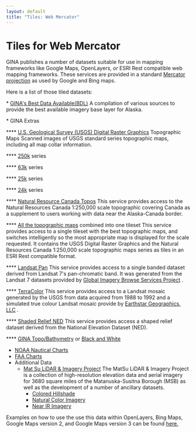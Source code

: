 ```yaml
---
layout: default
title: "Tiles: Web Mercator"
---
```


Tiles for Web Mercator
======================

GINA publishes a number of datasets suitable for use in mapping frameworks like Google Maps, OpenLayers, or ESRI Rest compatible web mapping frameworks. These services are provided in a standard [Mercator projection](http://en.wikipedia.org/wiki/Mercator_projection) as used by Google and Bing maps.

Here is a list of those tiled datasets:

\* [GINA's Best Data Available(BDL)](web_bdl.html)
A compilation of various sources to provide the best available imagery base layer for Alaska.

\* GINA Extras

**** [U.S. Geological Survey (USGS) Digital Raster Graphics](http://topomaps.usgs.gov/drg/) Topographic Maps
Scanned images of USGS standard series topographic maps, including all map collar information.

**** [250k](web_250k_drg.html) series

**** [63k](web_63k_drg.html) series

**** [25k](web_25k_drg.html) series

**** [24k](web_24k_drg.html) series

**** [Natural Resource Canada Topos](web_nrcan_topo.html)
This service provides access to the Natural Resources Canada 1:250,000 scale topographic covering Canada as a supplement to users working with data near the Alaska-Canada border.

**** [All the topographic maps](web_drg.html) combined into one tileset
This service provides access to a single tileset with the best topographic maps, and switches intelligently so the most appropriate map is displayed for the scale requested. It contains the USGS Digital Raster Graphics and the Natural Resources Canada 1:250,000 scale topographic maps series as tiles in an ESRI Rest compatible format.

**** [Landsat Pan](web_landsat_pan.html)
This service provides access to a single banded dataset derived from Landsat 7's pan-chromatic band. It was generated from the Landsat 7 datasets provided by [Global Imagery Browse Services Project](https://wiki.earthdata.nasa.gov/display/GIBS) .

**** [TerraColor](web_terracolor.html)
This service provides access to a Landsat mosaic generated by the USGS from data acquired from 1988 to 1992 and a simulated true colour Landsat mosaic provide by [Earthstar Geographics, LLC](http://terracolor.net) .

**** [Shaded Relief NED](web_ned.html)
This service provides access a shaped relief dataset derived from the National Elevation Dataset (NED).

**** [GINA Topo/Bathymetry](web_gina_rgb.html) or [Black and White](web_gina_bw.html)

-   [NOAA Nautical Charts](web_noaa_charts.html)
-   [FAA Charts](web_faa_charts.html)
-   Additional Data
    -   [Mat Su LiDAR & Imagery Project](http://www.matsugov.us/it/gis/2011-lidar-imagery-project)
        The MatSu LiDAR & Imagery Project is a collection of high-resolution elevation data and aerial imagery for 3680 square miles of the Matanuska-Susitna Borough (MSB) as well as the development of a number of ancillary datasets.
        -   [Colored Hillshade](web_matsu_dem.html)
        -   [Natural Color Imagery](web_matsu_imagery_rgb.html)
        -   [Near IR Imagery](web_matsu_imagery_nir.html)

Examples on how to use the use this data within OpenLayers, Bing Maps, Google Maps version 2, and Google Maps version 3 can be found [here.](http://gisjam.gina.alaska.edu/aksmc2010)
